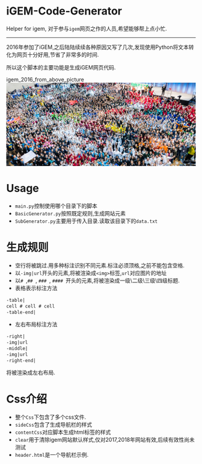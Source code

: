# iGEM-Code-Generator
Helper for igem, 对于参与`igem`网页之作的人员,希望能够帮上点小忙.

---
2016年参加了iGEM,之后陆陆续续各种原因又写了几次,发现使用Python将文本转化为网页十分好用,节省了非常多的时间.

所以这个脚本的主要功能是生成iGEM网页代码.

igem_2016_from_above_picture
![2016 igem image](img/2016igem_picture.jpg)

# Usage
- `main.py`控制使用哪个目录下的脚本
- `BasicGenerator.py`按照既定规则,生成网站元素
- `SubGenerator.py`主要用于传入目录.读取该目录下的`data.txt`

# 生成规则
- 空行将被跳过.用多种标注识别不同元素.标注必须顶格,之前不能包含空格.
- 以`-img|url`开头的元素,将被渲染成`<img>`标签,`url`对应图片的地址
- 以`# `,`## `, `### `, `#### `开头的元素,将被渲染成一级\二级\三级\四级标题.
- 表格表示标注方法
```
-table|
cell # cell # cell
-table-end|
```
- 左右布局标注方法
```
-right|
-img|url
-middle|
-img|url
-right-end|
```
将被渲染成左右布局.

# Css介绍
- 整个`Css`下包含了多个css文件.
- `sideCss`包含了生成导航栏的样式
- `contentCss`对应脚本生成html标签的样式
- `clear`用于清除igem网站默认样式,仅对2017,2018年网站有效,后续有效性尚未测试
- `header.html`是一个导航栏示例.